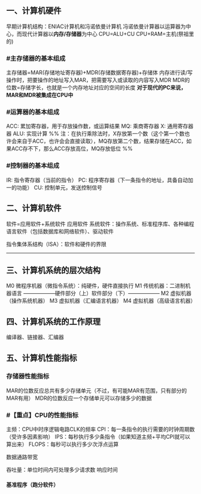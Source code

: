 ## 一、计算机硬件
早期计算机结构：ENIAC计算机和冯诺依曼计算机
冯诺依曼计算器以运算器为中心，而现代计算器以**内存/存储器**为中心
CPU=ALU+CU   CPU+RAM=主机(祭祖里的)
### #主存储器的基本组成

主存储器=MAR(存储地址寄存器)+MDR(存储数据寄存器)+存储体
内存进行读/写操作时，把要操作的地址写入MAR，把需要写入或读取的内容写入MDR
MDR的位数=存储字长，也就是一个内存地址对应的空间的长度
**对于现代的PC来说，MAR和MDR被集成在CPU中**

### #运算器的基本组成

ACC: 累加寄存器，用于存放操作数，或运算结果
MQ: 乘商寄存器
X: 通用寄存器器
ALU: 实现计算
%% 注：在执行乘除法时，X存放第一个数（这个第一个数也许会来自于ACC，也许会会直接读取），MQ存放第二个数，结果存储在ACC，如果ACC存不下，那么ACC存放高位，MQ存放低位 %%
### #控制器的基本组成

IR: 指令寄存器（当前的指令）
PC: 程序寄存器（下一条指令的地址，具备自动加一的功能）
CU: 控制单元，发送控制信号

## 二、计算机软件
软件=应用软件+系统软件
应用软件
系统软件：操作系统、标准程序库、各种编程语言软件（包括数据库和网络软件）、驱动软件

指令集体系结构（ISA）：软件和硬件的界限

---
## 三、计算机系统的层次结构
M0 微程序机器（微指令系统）：纯硬件，硬件直接执行
M1 传统机器：二进制机器语言
——————硬件部分（上）软件部分（下）——————
M2 虚拟机器（操作系统机器）
M3 虚拟机器（汇编语言机器）
M4 虚拟机器（高级语言机器）
## 四、计算机系统的工作原理
编译器、链接器、汇编器
## 五、计算机性能指标
### 存储器性能指标
MAR的位数反应总共有多少存储单元（不过，有可能MAR有范围，只有部分的MAR有用）
MDR的位数反应一个存储单元可以存储多少的数据
### #【重点】CPU的性能指标
主频：CPU中时序逻辑电路CLK的频率
CPI：每一条指令的执行需要的时钟周期数（受许多因素影响）
IPS：每秒执行多少条指令（如果知道主频+平均CPI就可以算出来）
FLOPS：每秒可以执行多少次浮点运算

数据通路带宽

吞吐量：单位时间内可处理多少请求数
响应时间

#### 基准程序（跑分软件）










